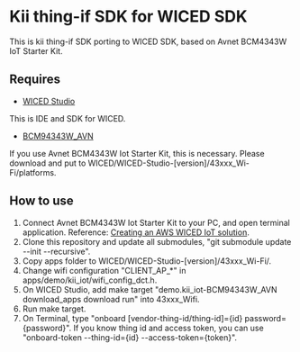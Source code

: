 # Kii thing-if SDK for WICED SDK
This is kii thing-if SDK porting to WICED SDK, based on Avnet BCM4343W IoT Starter Kit.

## Requires

* [WICED Studio](https://community.cypress.com/community/wiced-wifi/wiced-wifi-documentation)

This is IDE and SDK for WICED.

* [BCM94343W\_AVN](https://github.com/CloudConnectKits/WICED-SDK-3.5.2_Platform_Files)

If you use Avnet BCM4343W Iot Starter Kit, this is necessary.
Please download and put to WICED/WICED-Studio-[version]/43xxx\_Wi-Fi/platforms.

## How to use
1. Connect Avnet BCM4343W Iot Starter Kit to your PC, and open terminal application. Reference: [Creating an AWS WICED IoT solution](https://community.cypress.com/docs/DOC-2623).
1. Clone this repository and update all submodules, "git submodule update --init --recursive".
1. Copy apps folder to WICED/WICED-Studio-[version]/43xxx\_Wi-Fi/.
1. Change wifi configuration "CLIENT\_AP\_\*" in apps/demo/kii\_iot/wifi\_config\_dct.h.
1. On WICED Studio, add make target "demo.kii\_iot-BCM94343W\_AVN download\_apps download run" into 43xxx\_Wifi.
1. Run make target.
1. On Terminal, type "onboard [vendor-thing-id/thing-id]={id} password={password}". If you know thing id and access token, you can use "onboard-token --thing-id={id} --access-token={token}".
